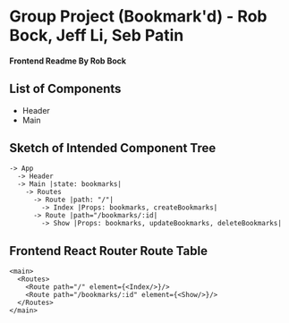 # Group Project (Bookmark'd) - Rob Bock, Jeff Li, Seb Patin
#### Frontend Readme By Rob Bock

## List of Components

- Header
- Main

## Sketch of Intended Component Tree
```
-> App
  -> Header
  -> Main |state: bookmarks|
    -> Routes
      -> Route |path: "/"|
        -> Index |Props: bookmarks, createBookmarks|
      -> Route |path="/bookmarks/:id|
        -> Show |Props: bookmarks, updateBookmarks, deleteBookmarks|
```
## Frontend React Router Route Table

    <main>
      <Routes>
        <Route path="/" element={<Index/>}/>
        <Route path="/bookmarks/:id" element={<Show/>}/>
      </Routes>
    </main>